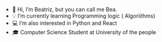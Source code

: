 - 🐍 Hi, I’m Beatriz, but you can call me Bea.
- 💡 I’m currently learning Programming logic ( Algoriithms) 
- 💻 I’m also interested in Python and React 
- 🎓 Computer Science Student at University of the people



<!---
Bea-PC/Bea-PC is a ✨ special ✨ repository because its `README.md` (this file) appears on your GitHub profile.
You can click the Preview link to take a look at your changes.
--->
